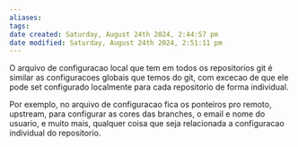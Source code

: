 ```yaml
---
aliases: 
tags: 
date created: Saturday, August 24th 2024, 2:44:57 pm
date modified: Saturday, August 24th 2024, 2:51:11 pm
---
```

O arquivo de configuracao local que tem em todos os repositorios git é similar as configuracoes globais que temos do git, com excecao de que ele pode set configurado localmente para cada repositorio de forma individual.

Por exemplo, no arquivo de configuracao fica os ponteiros pro remoto, upstream, para configurar as cores das branches, o email e nome do usuario, e muito mais, qualquer coisa que seja relacionada a configuracao individual do repositorio.